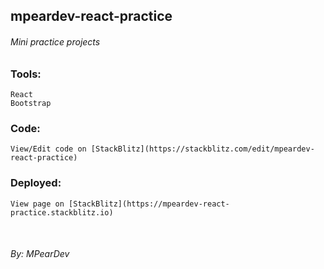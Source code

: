 ## mpeardev-react-practice

###### Mini practice projects

### Tools:

    React
    Bootstrap

### Code:

    View/Edit code on [StackBlitz](https://stackblitz.com/edit/mpeardev-react-practice)

### Deployed:

    View page on [StackBlitz](https://mpeardev-react-practice.stackblitz.io)

<br />

###### _By: MPearDev_
